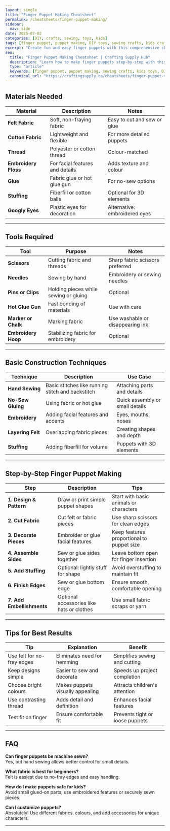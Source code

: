 ```yaml
---
layout: single
title: "Finger Puppet Making Cheatsheet"
permalink: /cheatsheets/finger-puppet-making/
sidebar:
  nav: side
date: 2025-07-02
categories: [DIY, crafts, sewing, toys, kids]
tags: [finger puppet, puppet making, DIY toys, sewing crafts, kids crafts, soft toys]
excerpt: "Create fun and easy finger puppets with this comprehensive cheatsheet covering materials, tools, techniques, assembly, and finishing tips."
seo:
  title: "Finger Puppet Making Cheatsheet | Crafting Supply Hub"
  description: "Learn how to make finger puppets step-by-step with this detailed guide on materials, sewing and no-sew techniques, assembly, and creative ideas."
  type: "article"
  keywords: [finger puppet, puppet making, sewing crafts, kids toys, DIY finger puppet, soft toy]
  canonical_url: "https://craftingsupply.ca/cheatsheets/finger-puppet-making/"
---
```


## Materials Needed

| Material             | Description                      | Notes                         |
|----------------------|---------------------------------|-------------------------------|
| **Felt Fabric**      | Soft, non-fraying fabric         | Easy to cut and sew or glue    |
| **Cotton Fabric**    | Lightweight and flexible         | For more detailed puppets      |
| **Thread**           | Polyester or cotton thread       | Colour-matched                  |
| **Embroidery Floss** | For facial features and details | Adds texture and colour         |
| **Glue**             | Fabric glue or hot glue gun      | For no-sew options             |
| **Stuffing**         | Fiberfill or cotton balls        | Optional for 3D elements       |
| **Googly Eyes**      | Plastic eyes for decoration      | Alternative: embroidered eyes  |

---

## Tools Required

| Tool                 | Purpose                          | Notes                         |
|----------------------|---------------------------------|-------------------------------|
| **Scissors**         | Cutting fabric and threads       | Sharp fabric scissors preferred|
| **Needles**          | Sewing by hand                   | Embroidery or sewing needles   |
| **Pins or Clips**    | Holding pieces while sewing or gluing | Optional                     |
| **Hot Glue Gun**     | Fast bonding of materials         | Use with care                  |
| **Marker or Chalk**  | Marking fabric                   | Use washable or disappearing ink|
| **Embroidery Hoop**  | Stabilizing fabric for embroidery | Optional                      |

---

## Basic Construction Techniques

| Technique             | Description                     | Use Case                      |
|-----------------------|--------------------------------|-------------------------------|
| **Hand Sewing**       | Basic stitches like running stitch and backstitch | Attaching parts and details   |
| **No-Sew Gluing**     | Using fabric or hot glue        | Quick assembly or small details|
| **Embroidery**        | Adding facial features and accents | Eyes, mouths, noses           |
| **Layering Felt**     | Overlapping fabric pieces       | Creating shapes and depth      |
| **Stuffing**          | Adding fiberfill for volume     | Puppets with 3D elements       |

---

## Step-by-Step Finger Puppet Making

| Step                  | Description                    | Tips                          |
|-----------------------|--------------------------------|-------------------------------|
| **1. Design & Pattern**| Draw or print simple puppet shapes | Start with basic animals or characters |
| **2. Cut Fabric**      | Cut felt or fabric pieces       | Use sharp scissors for clean edges |
| **3. Decorate Pieces** | Embroider or glue facial features | Keep features proportional to puppet size |
| **4. Assemble Sides**  | Sew or glue sides together      | Leave bottom open for finger insertion |
| **5. Add Stuffing**    | Optional: lightly stuff for shape | Avoid overstuffing to maintain fit |
| **6. Finish Edges**    | Sew or glue bottom edge         | Ensure smooth, comfortable opening |
| **7. Add Embellishments**| Optional accessories like hats or clothes | Use small fabric scraps or yarn |

---

## Tips for Best Results

| Tip                    | Explanation                   | Benefit                       |
|------------------------|-------------------------------|-------------------------------|
| Use felt for no-fray edges | Eliminates need for hemming  | Simplifies sewing and cutting |
| Keep designs simple    | Easier to sew and decorate     | Speeds up project completion  |
| Choose bright colours   | Makes puppets visually appealing| Attracts children's attention |
| Use contrasting thread| Adds detail and definition      | Enhances facial features      |
| Test fit on finger     | Ensure comfortable fit          | Prevents tight or loose puppets|

---

## FAQ

**Can finger puppets be machine sewn?**  
Yes, but hand sewing allows better control for small details.

**What fabric is best for beginners?**  
Felt is easiest due to no-fray edges and easy handling.

**How do I make puppets safe for kids?**  
Avoid small glued-on parts; use embroidered features or securely sewn pieces.

**Can I customize puppets?**  
Absolutely! Use different fabrics, colours, and add accessories for unique characters.

---
